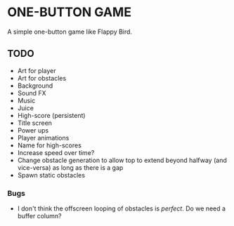 # ONE-BUTTON GAME

A simple one-button game like Flappy Bird.

## TODO

- Art for player
- Art for obstacles
- Background
- Sound FX
- Music
- Juice
- High-score (persistent)
- Title screen
- Power ups
- Player animations
- Name for high-scores
- Increase speed over time?
- Change obstacle generation to allow top to extend beyond halfway (and vice-versa) as long as there is a gap
- Spawn static obstacles

### Bugs

- I don't think the offscreen looping of obstacles is _perfect_. Do we need a buffer column?
